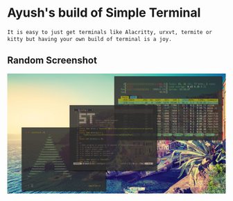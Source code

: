 # Ayush's build of Simple Terminal
    It is easy to just get terminals like Alacritty, urxvt, termite or kitty but having your own build of terminal is a joy.

## Random Screenshot
![Terminal Screenshot](terminal.png)

